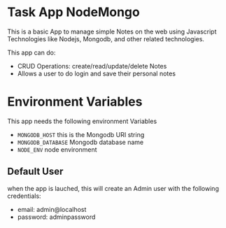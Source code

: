 # Task App NodeMongo

This is a basic App to manage simple Notes on the web using Javascript Technologies like Nodejs, Mongodb, and other related technologies.

This app can do:

- CRUD Operations: create/read/update/delete Notes
- Allows a user to do login and save their personal notes


# Environment Variables

This app needs the following environment Variables

- `MONGODB_HOST` this is the Mongodb URI string
- `MONGODB_DATABASE` Mongodb database name
- `NODE_ENV` node environment


## Default User

when the app is lauched, this will create an Admin user with the following credentials:

- email: admin@localhost
- password: adminpassword
